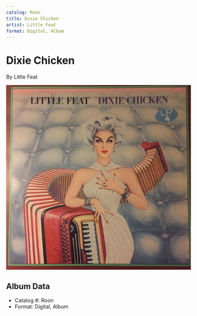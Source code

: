 ```yaml
---
catalog: Roon
title: Dixie Chicken
artist: Little Feat
format: Digital, Album
---
```


# Dixie Chicken

By Little Feat

![](../../assets/albumcovers/Little_Feat-Dixie_Chicken.png)

## Album Data

- Catalog #: Roon
- Format: Digital, Album

